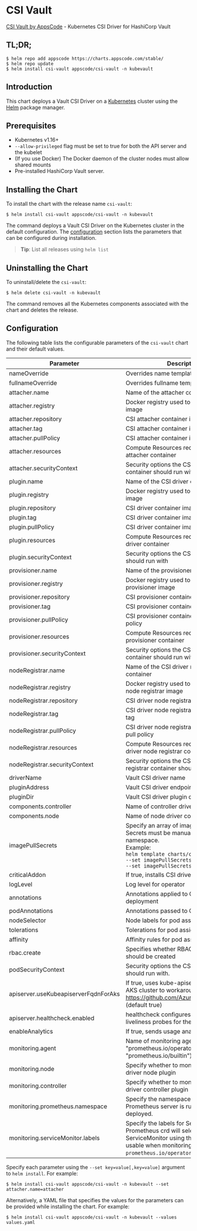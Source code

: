 # CSI Vault

[CSI Vault by AppsCode](https://github.com/kubevault/csi-driver) - Kubernetes CSI Driver for HashiCorp Vault

## TL;DR;

```console
$ helm repo add appscode https://charts.appscode.com/stable/
$ helm repo update
$ helm install csi-vault appscode/csi-vault -n kubevault
```

## Introduction

This chart deploys a Vault CSI Driver on a [Kubernetes](http://kubernetes.io) cluster using the [Helm](https://helm.sh) package manager.

## Prerequisites

- Kubernetes v1.16+
- `--allow-privileged` flag must be set to true for both the API server and the kubelet
- (If you use Docker) The Docker daemon of the cluster nodes must allow shared mounts
- Pre-installed HashiCorp Vault server.

## Installing the Chart

To install the chart with the release name `csi-vault`:

```console
$ helm install csi-vault appscode/csi-vault -n kubevault
```

The command deploys a Vault CSI Driver on the Kubernetes cluster in the default configuration. The [configuration](#configuration) section lists the parameters that can be configured during installation.

> **Tip**: List all releases using `helm list`

## Uninstalling the Chart

To uninstall/delete the `csi-vault`:

```console
$ helm delete csi-vault -n kubevault
```

The command removes all the Kubernetes components associated with the chart and deletes the release.

## Configuration

The following table lists the configurable parameters of the `csi-vault` chart and their default values.

|              Parameter               |                                                                                                              Description                                                                                                               |                                          Default                                           |
|--------------------------------------|----------------------------------------------------------------------------------------------------------------------------------------------------------------------------------------------------------------------------------------|--------------------------------------------------------------------------------------------|
| nameOverride                         | Overrides name template                                                                                                                                                                                                                | `""`                                                                                       |
| fullnameOverride                     | Overrides fullname template                                                                                                                                                                                                            | `""`                                                                                       |
| attacher.name                        | Name of the attacher container                                                                                                                                                                                                         | `attacher`                                                                                 |
| attacher.registry                    | Docker registry used to pull CSI attacher image                                                                                                                                                                                        | `quay.io/k8scsi`                                                                           |
| attacher.repository                  | CSI attacher container image                                                                                                                                                                                                           | `csi-attacher`                                                                             |
| attacher.tag                         | CSI attacher container image tag                                                                                                                                                                                                       | `v1.2.0`                                                                                   |
| attacher.pullPolicy                  | CSI attacher container image pull policy                                                                                                                                                                                               | `IfNotPresent`                                                                             |
| attacher.resources                   | Compute Resources required by the CSI attacher container                                                                                                                                                                               | `{}`                                                                                       |
| attacher.securityContext             | Security options the CSI attacher container should run with                                                                                                                                                                            | `{}`                                                                                       |
| plugin.name                          | Name of the CSI driver container                                                                                                                                                                                                       | `plugin`                                                                                   |
| plugin.registry                      | Docker registry used to pull CSI driver image                                                                                                                                                                                          | `kubevault`                                                                                |
| plugin.repository                    | CSI driver container image                                                                                                                                                                                                             | `csi-vault`                                                                                |
| plugin.tag                           | CSI driver container image tag                                                                                                                                                                                                         | `v0.4.0-alpha.0`                                                                           |
| plugin.pullPolicy                    | CSI driver container image pull policy                                                                                                                                                                                                 | `IfNotPresent`                                                                             |
| plugin.resources                     | Compute Resources required by the CSI driver container                                                                                                                                                                                 | `{}`                                                                                       |
| plugin.securityContext               | Security options the CSI driver container should run with                                                                                                                                                                              | `{"allowPrivilegeEscalation":true,"capabilities":{"add":["SYS_ADMIN"]},"privileged":true}` |
| provisioner.name                     | Name of the provisioner container                                                                                                                                                                                                      | `provisioner`                                                                              |
| provisioner.registry                 | Docker registry used to pull CSI provisioner image                                                                                                                                                                                     | `quay.io/k8scsi`                                                                           |
| provisioner.repository               | CSI provisioner container image                                                                                                                                                                                                        | `csi-provisioner`                                                                          |
| provisioner.tag                      | CSI provisioner container image tag                                                                                                                                                                                                    | `v1.3.0`                                                                                   |
| provisioner.pullPolicy               | CSI provisioner container image pull policy                                                                                                                                                                                            | `IfNotPresent`                                                                             |
| provisioner.resources                | Compute Resources required by the CSI provisioner container                                                                                                                                                                            | `{}`                                                                                       |
| provisioner.securityContext          | Security options the CSI provisioner container should run with                                                                                                                                                                         | `{}`                                                                                       |
| nodeRegistrar.name                   | Name of the CSI driver node registrar container                                                                                                                                                                                        | `node-registrar`                                                                           |
| nodeRegistrar.registry               | Docker registry used to pull CSI driver node registrar image                                                                                                                                                                           | `quay.io/k8scsi`                                                                           |
| nodeRegistrar.repository             | CSI driver node registrar container image                                                                                                                                                                                              | `csi-node-driver-registrar`                                                                |
| nodeRegistrar.tag                    | CSI driver node registrar container image tag                                                                                                                                                                                          | `v1.1.0`                                                                                   |
| nodeRegistrar.pullPolicy             | CSI driver node registrar container image pull policy                                                                                                                                                                                  | `IfNotPresent`                                                                             |
| nodeRegistrar.resources              | Compute Resources required by the CSI driver node registrar container                                                                                                                                                                  | `{}`                                                                                       |
| nodeRegistrar.securityContext        | Security options the CSI driver node registrar container should run with                                                                                                                                                               | `{}`                                                                                       |
| driverName                           | Vault CSI driver name                                                                                                                                                                                                                  | `secrets.csi.kubevault.com`                                                                |
| pluginAddress                        | Vault CSI driver endpoint address                                                                                                                                                                                                      | `/csi/csi.sock`                                                                            |
| pluginDir                            | Vault CSI driver plugin directory                                                                                                                                                                                                      | `/csi`                                                                                     |
| components.controller                | Name of controller driver component                                                                                                                                                                                                    | `controller`                                                                               |
| components.node                      | Name of node driver component                                                                                                                                                                                                          | `node`                                                                                     |
| imagePullSecrets                     | Specify an array of imagePullSecrets. Secrets must be manually created in the namespace. <br> Example: <br> `helm template charts/csi-vault \` <br> `--set imagePullSecrets[0].name=sec0 \` <br> `--set imagePullSecrets[1].name=sec1` | `[]`                                                                                       |
| criticalAddon                        | If true, installs CSI driver as critical addon                                                                                                                                                                                         | `false`                                                                                    |
| logLevel                             | Log level for operator                                                                                                                                                                                                                 | `3`                                                                                        |
| annotations                          | Annotations applied to CSI driver deployment                                                                                                                                                                                           | `{}`                                                                                       |
| podAnnotations                       | Annotations passed to CSI driver pod(s).                                                                                                                                                                                               | `{}`                                                                                       |
| nodeSelector                         | Node labels for pod assignment                                                                                                                                                                                                         | `{"beta.kubernetes.io/arch":"amd64","beta.kubernetes.io/os":"linux"}`                      |
| tolerations                          | Tolerations for pod assignment                                                                                                                                                                                                         | `[]`                                                                                       |
| affinity                             | Affinity rules for pod assignment                                                                                                                                                                                                      | `{}`                                                                                       |
| rbac.create                          | Specifies whether RBAC resources should be created                                                                                                                                                                                     | `true`                                                                                     |
| podSecurityContext                   | Security options the CSI driver pod should run with.                                                                                                                                                                                   | `{}`                                                                                       |
| apiserver.useKubeapiserverFqdnForAks | If true, uses kube-apiserver FQDN for AKS cluster to workaround https://github.com/Azure/AKS/issues/522 (default true)                                                                                                                 | `true`                                                                                     |
| apiserver.healthcheck.enabled        | healthcheck configures the readiness and liveliness probes for the CSI driver pod.                                                                                                                                                     | `true`                                                                                     |
| enableAnalytics                      | If true, sends usage analytics                                                                                                                                                                                                         | `true`                                                                                     |
| monitoring.agent                     | Name of monitoring agent (either "prometheus.io/operator" or "prometheus.io/builtin")                                                                                                                                                  | `"none"`                                                                                   |
| monitoring.node                      | Specify whether to monitor Vault CSI driver node plugin                                                                                                                                                                                | `false`                                                                                    |
| monitoring.controller                | Specify whether to monitor Vault CSI driver controller plugin                                                                                                                                                                          | `false`                                                                                    |
| monitoring.prometheus.namespace      | Specify the namespace where Prometheus server is running or will be deployed.                                                                                                                                                          | `""`                                                                                       |
| monitoring.serviceMonitor.labels     | Specify the labels for ServiceMonitor. Prometheus crd will select ServiceMonitor using these labels. Only usable when monitoring agent is `prometheus.io/operator`.                                                                    | `{}`                                                                                       |


Specify each parameter using the `--set key=value[,key=value]` argument to `helm install`. For example:

```console
$ helm install csi-vault appscode/csi-vault -n kubevault --set attacher.name=attacher
```

Alternatively, a YAML file that specifies the values for the parameters can be provided while
installing the chart. For example:

```console
$ helm install csi-vault appscode/csi-vault -n kubevault --values values.yaml
```
